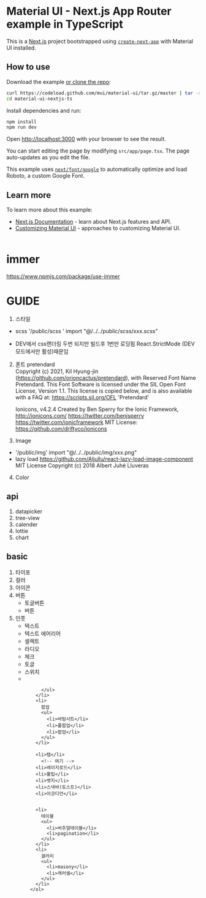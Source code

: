 # Material UI - Next.js App Router example in TypeScript

This is a [Next.js](https://nextjs.org/) project bootstrapped using [`create-next-app`](https://github.com/vercel/next.js/tree/canary/packages/create-next-app) with Material UI installed.

## How to use

Download the example [or clone the repo](https://github.com/mui/material-ui):

<!-- #default-branch-switch -->

```bash
curl https://codeload.github.com/mui/material-ui/tar.gz/master | tar -xz --strip=2  material-ui-master/examples/material-ui-nextjs-ts
cd material-ui-nextjs-ts
```

Install dependencies and run:

```bash
npm install
npm run dev
```

Open [http://localhost:3000](http://localhost:3000) with your browser to see the result.

You can start editing the page by modifying `src/app/page.tsx`. The page auto-updates as you edit the file.

This example uses [`next/font/google`](https://nextjs.org/docs/app/building-your-application/optimizing/fonts#google-fonts) to automatically optimize and load Roboto, a custom Google Font.

## Learn more

To learn more about this example:

- [Next.js Documentation](https://nextjs.org/docs) - learn about Next.js features and API.
- [Customizing Material UI](https://mui.com/material-ui/customization/how-to-customize/) - approaches to customizing Material UI.  
  <br>

# immer

https://www.npmjs.com/package/use-immer

# GUIDE

1. 스타일

- scss
  '/public/scss '
  import "@/../../public/scss/xxx.scss"

- DEV에서 css랜더링 두번 되지만 빌드후 1번만 로딩됨
  React.StrictMode (DEV 모드에서만 활성)때문임

2. 폰트
   pretendard  
   Copyright (c) 2021, Kil Hyung-jin (<https://github.com/orioncactus/pretendard>),
   with Reserved Font Name Pretendard.
   This Font Software is licensed under the SIL Open Font License, Version 1.1.
   This license is copied below, and is also available with a FAQ at:
   <https://scripts.sil.org/OFL> 'Pretendard'

   Ionicons, v4.2.4
   Created by Ben Sperry for the Ionic Framework, http://ionicons.com/
   https://twitter.com/benjsperry https://twitter.com/ionicframework
   MIT License: https://github.com/driftyco/ionicons

3. Image

- '/public/img'
  import "@/../../public/img/xxx.png"
- lazy load
  https://github.com/Aljullu/react-lazy-load-image-component
  MIT License Copyright (c) 2018 Albert Juhé Lluveras

4. Color

  <h2>api </h2>
      <ol>
        <li>datapicker</li>
        <li>tree-view</li>
        <li>calender</li>
        <li>lottie</li>
        <li>chart</li>
      </ol>
      <h2>basic</h2>
      <ol>
        <li>타이포</li>
        <li>컬러</li>
        <li>아이콘</li>
        <li>
          버튼
          <ul>
            <li>토글버튼</li>
            <li>버튼</li>
          </ul>
        </li>
         <li>
          인풋
          <ul>
            <li>텍스트</li>
            <li>텍스트 에어리어</li>
            <li>셀렉트</li>
             <li>라디오</li>
            <li>체크</li>
            <li>토글</li>
            <li>스위치</li>
            <li></li>

          </ul>
        </li>
        <li>
          팝업
          <ul>
            <li>바텀시트</li>
            <li>풀팝업</li>
            <li>팝업</li>
          </ul>
        </li>

        <li>탭</li>
          <!-- 여기 -->
        <li>레이지로드</li>
        <li>툴팁</li>
        <li>뱃지</li>
        <li>스낵바(토스트)</li>
        <li>아코디언</li>


        <li>
          테이블
          <ul>
            <li>버추얼테이블</li>
            <li>pagination</li>
          </ul>
        </li>
        <li>
          갤러리
          <ul>
            <li>masony</li>
            <li>캐러셀</li>
          </ul>
        </li>
      </ol>

